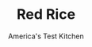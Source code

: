 ---
layout: ../../layouts/MarkdownPostLayout.astro
title: Red Rice
author: America's Test Kitchen
pubDate: 2023-03-15
description: "A popular side dish in the Lowcountry coastal region of South Carolina and Georgia, red rice gets its signature color from tomatoes. We hoped to pare down this hearty classic without sacrificing flavor."
image_url: https://res.cloudinary.com/hksqkdlah/image/upload/ar_1:1,c_fill,dpr_2.0,f_auto,fl_lossy.progressive.strip_profile,g_faces:auto,q_auto:low,w_344/7263_sfs-creoleredrice-02-276990
tags: ["Side Dishes","Southern","Rice"]
calories: 1396
protein: 6
carbohydrates: 44
fats: 
fiber: 2
ingredients: ["1 tablespoon, vegetable oil","1 , onion, chopped fine","1 , green bell pepper, seeded and chopped fine (see note)","1 , celery rib, chopped fine","1 1/2 cups, long-grain rice","1 tablespoon, tomato paste","4 , garlic cloves, minced","1 , (14.5-ounce) can diced tomatoes, drained","2 cups, low-sodium chicken broth","1 1/2 teaspoons, salt","1/4 teaspoon, cayenne pepper","1/4 cup, finely chopped fresh parsley"]
serves: 6
time: "1 hour"
instructions: ["COOK VEGETABLES Heat oil in large saucepan over medium-high heat until shimmering. Cook onion, bell pepper, and celery until softened, about 5 minutes. Add rice and cook, stirring frequently, until edges begin to turn translucent, about 2 minutes. Stir in tomato paste and garlic and cook until fragrant, about 30 seconds.","ADD TOMATOES Stir in tomatoes, broth, salt, and cayenne and bring to boil. Cover, reduce heat to low, and cook until liquid is absorbed and rice is tender, about 20 minutes. Remove from heat and let stand, covered, for 10 minutes. Fluff rice with fork. Stir in parsley. Serve."]
nutrition: ["385 mg Potassium","107 mg Phosphorus","56 mg Calcium","1 mg Iron","26 mg Magnesium","584 mg Sodium","3 g Fat","2 mg Niacin (B3)","2 g Monounsaturated","30 mg Vitamin C","2 g Fiber","21 µg Folate (food)","3 g Sugars","46 µg Vitamin K","195 g Water","44 g Carbs","21 µg Folate equivalent (total)","6 g Protein","1 mg Vitamin E","34 µg Vitamin A","232 kcal Energy","1396 calories"]
notes: "For a slightly sweeter flavor, substitute a red bell pepper for the green."
---